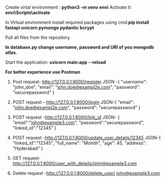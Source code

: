 Create virtal environment : **python3 -m venv envi**
Activate it: **envi\Scripts\activate**

In Virtual environment install required packages using cmd:**pip install fastapi uvicorn pymongo pydantic bcrypt**

Pull all files from the repository.

**In database.py change username, password and URI of you mongodb atlas.**

Start the application: **uvicorn main:app --reload**

**For better experience use Postman**

1.	Post request- http://127.0.0.1:8000/register
JSON -{
     "username": "john_doe",
    "email": "john.doe@exampl2e.com",
    "password": "securepassword"
}

2.	POST request - http://127.0.0.1:8000/login
JSON-{
    "email": "john.doe@exampl2e.com",
    "password": "securepassword"
}
3.	POST request -http://127.0.0.1:8000/link_id
JSON-
{
    "email":"john@example3.com",
    "password":"securepassword",
    "linked_id":"12345"
}

4.	POST request -http://127.0.0.1:8000/update_user_details/12345
JSON-{
    "linked_id":"12345",
    "full_name": "Mohith",
    "age": 45,
    "address": "Hyderabad"
}

5.	GET request-http://127.0.0.1:8000/user_with_details/john@example3.com
6.	Delete  request -http://127.0.0.1:8000/delete_user/ john@example3.com

